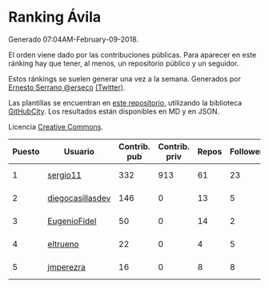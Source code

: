 # Ranking Ávila

Generado 07:04AM-February-09-2018.

El orden viene dado por las contribuciones públicas. Para aparecer en este ránking hay que tener, al menos, un repositorio público y un seguidor.

Estos ránkings se suelen generar una vez a la semana. Generados por [Ernesto Serrano @erseco](https://github.com/erseco/) [(Twitter)](https://twitter.com/erseco).

Las plantillas se encuentran en [este repositorio](https://github.com/iblancasa/GH-Spanish-Ranking), utilizando la biblioteca [GitHubCity](https://github.com/iblancasa/GitHubCity). Los resultados están disponibles en MD y en JSON.

Licencia [Creative Commons](https://creativecommons.org/licenses/by/4.0/).

| Puesto   |  Usuario  | Contrib. pub | Contrib. priv |Repos| Followers | Desde |  Avatar  |
|----------|-----------|--------------|---------------|-----|-----------|-------|----------|
|1|[sergio11](https://github.com/sergio11)|332|913|61|23|2014-03-19|![sergio11](https://avatars3.githubusercontent.com/u/6996211)|
|2|[diegocasillasdev](https://github.com/diegocasillasdev)|146|0|13|5|2016-06-30|![diegocasillasdev](https://avatars3.githubusercontent.com/u/20227008)|
|3|[EugenioFidel](https://github.com/EugenioFidel)|50|0|14|2|2015-06-01|![EugenioFidel](https://avatars1.githubusercontent.com/u/12699680)|
|4|[eltrueno](https://github.com/eltrueno)|22|0|4|5|2015-04-06|![eltrueno](https://avatars0.githubusercontent.com/u/11823645)|
|5|[jmperezra](https://github.com/jmperezra)|16|0|8|8|2012-09-04|![jmperezra](https://avatars1.githubusercontent.com/u/2276963)|
